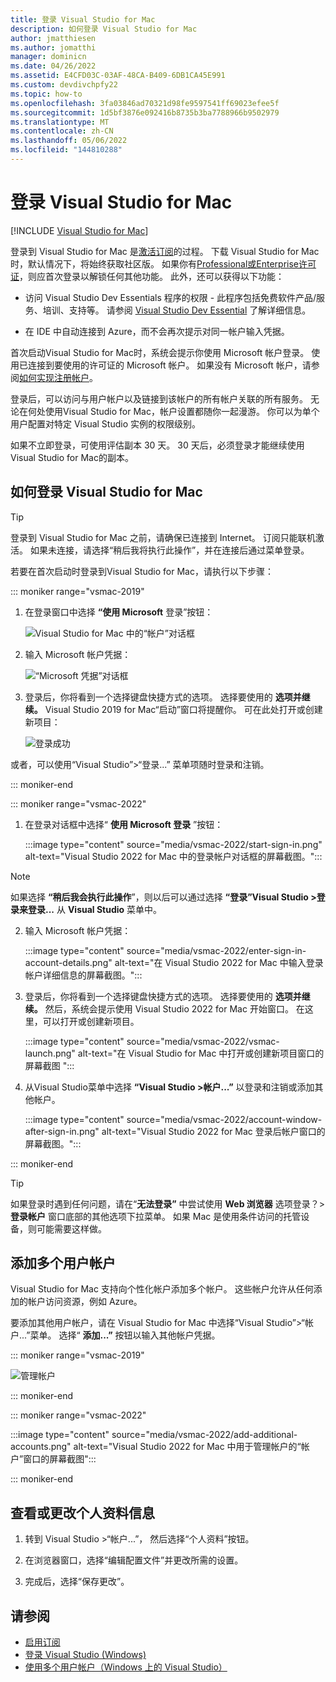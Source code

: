```yaml
---
title: 登录 Visual Studio for Mac
description: 如何登录 Visual Studio for Mac
author: jmatthiesen
ms.author: jomatthi
manager: dominicn
ms.date: 04/26/2022
ms.assetid: E4CFD03C-03AF-48CA-B409-6DB1CA45E991
ms.custom: devdivchpfy22
ms.topic: how-to
ms.openlocfilehash: 3fa03846ad70321d98fe9597541ff69023efee5f
ms.sourcegitcommit: 1d5bf3876e092416b8735b3ba7788966b9502979
ms.translationtype: MT
ms.contentlocale: zh-CN
ms.lasthandoff: 05/06/2022
ms.locfileid: "144810288"
---
```

# <a name="sign-in-to-visual-studio-for-mac"></a>登录 Visual Studio for Mac

 [!INCLUDE [Visual Studio for Mac](~/includes/applies-to-version/vs-mac-only.md)]

登录到 Visual Studio for Mac 是[激活订阅](enable-subscription.md)的过程。 下载 Visual Studio for Mac 时，默认情况下，将始终获取社区版。 如果你有[Professional或Enterprise许可证](https://visualstudio.microsoft.com/vs/compare/)，则应首次登录以解锁任何其他功能。 此外，还可以获得以下功能：

* 访问 Visual Studio Dev Essentials 程序的权限 - 此程序包括免费软件产品/服务、培训、支持等。 请参阅 [Visual Studio Dev Essential](https://visualstudio.microsoft.com/dev-essentials/) 了解详细信息。

* 在 IDE 中自动连接到 Azure，而不会再次提示对同一帐户输入凭据。

首次启动Visual Studio for Mac时，系统会提示你使用 Microsoft 帐户登录。 使用已连接到要使用的许可证的 Microsoft 帐户。 如果没有 Microsoft 帐户，请参阅[如何实现注册帐户](https://support.microsoft.com/account-billing/how-to-create-a-new-microsoft-account-a84675c3-3e9e-17cf-2911-3d56b15c0aaf)。

登录后，可以访问与用户帐户以及链接到该帐户的所有帐户关联的所有服务。 无论在何处使用Visual Studio for Mac，帐户设置都随你一起漫游。 你可以为单个用户配置对特定 Visual Studio 实例的权限级别。

如果不立即登录，可使用评估副本 30 天。 30 天后，必须登录才能继续使用Visual Studio for Mac的副本。

## <a name="how-to-sign-in-to-visual-studio-for-mac"></a>如何登录 Visual Studio for Mac

> [!TIP]
> 登录到 Visual Studio for Mac 之前，请确保已连接到 Internet。 订阅只能联机激活。 如果未连接，请选择“稍后我将执行此操作”，并在连接后通过菜单登录。

若要在首次启动时登录到Visual Studio for Mac，请执行以下步骤：

::: moniker range="vsmac-2019"

1. 在登录窗口中选择 **“使用 Microsoft** 登录”按钮：

    ![Visual Studio for Mac 中的“帐户”对话框](media/ide-tour-2019-start-signin.png)

2. 输入 Microsoft 帐户凭据：

    ![“Microsoft 凭据”对话框](media/signing-in-image13.png)

3. 登录后，你将看到一个选择键盘快捷方式的选项。 选择要使用的 **选项并继续。** Visual Studio 2019 for Mac“启动”窗口将提醒你。 可在此处打开或创建新项目：

    ![登录成功](media/signing-in-image14.png)

或者，可以使用“Visual Studio”>“登录...” 菜单项随时登录和注销。

::: moniker-end

::: moniker range="vsmac-2022"

1. 在登录对话框中选择“ **使用 Microsoft 登录** ”按钮：

    :::image type="content" source="media/vsmac-2022/start-sign-in.png" alt-text="Visual Studio 2022 for Mac 中的登录帐户对话框的屏幕截图。":::

> [!NOTE]
> 如果选择 **“稍后我会执行此操作**”，则以后可以通过选择 **“登录”Visual Studio >登录来登录...** 从 **Visual Studio** 菜单中。

2. 输入 Microsoft 帐户凭据：

    :::image type="content" source="media/vsmac-2022/enter-sign-in-account-details.png" alt-text="在 Visual Studio 2022 for Mac 中输入登录帐户详细信息的屏幕截图。":::

3. 登录后，你将看到一个选择键盘快捷方式的选项。 选择要使用的 **选项并继续。** 然后，系统会提示使用 Visual Studio 2022 for Mac 开始窗口。 在这里，可以打开或创建新项目。

    :::image type="content" source="media/vsmac-2022/vsmac-launch.png" alt-text="在 Visual Studio for Mac 中打开或创建新项目窗口的屏幕截图 ":::

4. 从Visual Studio菜单中选择 **“Visual Studio >帐户...”** 以登录和注销或添加其他帐户。

    :::image type="content" source="media/vsmac-2022/account-window-after-sign-in.png" alt-text="Visual Studio 2022 for Mac 登录后帐户窗口的屏幕截图。":::

::: moniker-end

> [!TIP]
> 如果登录时遇到任何问题，请在“**无法登录”** 中尝试使用 **Web 浏览器** 选项登录？>**登录帐户** 窗口底部的其他选项下拉菜单。 如果 Mac 是使用条件访问的托管设备，则可能需要这样做。

## <a name="adding-multiple-user-accounts"></a>添加多个用户帐户

Visual Studio for Mac 支持向个性化帐户添加多个帐户。 这些帐户允许从任何添加的帐户访问资源，例如 Azure。

要添加其他用户帐户，请在 Visual Studio for Mac 中选择“Visual Studio”>“帐户...”菜单。 选择“ **添加...”** 按钮以输入其他帐户凭据。

::: moniker range="vsmac-2019"

![管理帐户](media/user-accounts-login.png)

::: moniker-end

::: moniker range="vsmac-2022"

:::image type="content" source="media/vsmac-2022/add-additional-accounts.png" alt-text="Visual Studio 2022 for Mac 中用于管理帐户的“帐户”窗口的屏幕截图":::

::: moniker-end

## <a name="view-or-change-your-profile-information"></a>查看或更改个人资料信息

1. 转到 Visual Studio >“帐户...”， 然后选择“个人资料”按钮。

2. 在浏览器窗口，选择“编辑配置文件”并更改所需的设置。

3. 完成后，选择“保存更改”。

## <a name="see-also"></a>请参阅

- [启用订阅](enable-subscription.md)
- [登录 Visual Studio (Windows)](/visualstudio/ide/signing-in-to-visual-studio)
- [使用多个用户帐户（Windows 上的 Visual Studio）](/visualstudio/ide/work-with-multiple-user-accounts)
